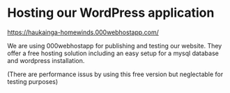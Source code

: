 # Hosting our WordPress application

https://haukainga-homewinds.000webhostapp.com/

We are using 000webhostapp for publishing and testing our website. They offer a free hosting solution including an easy setup for a mysql database and wordpress installation.

(There are performance issus by using this free version but neglectable for testing purposes)